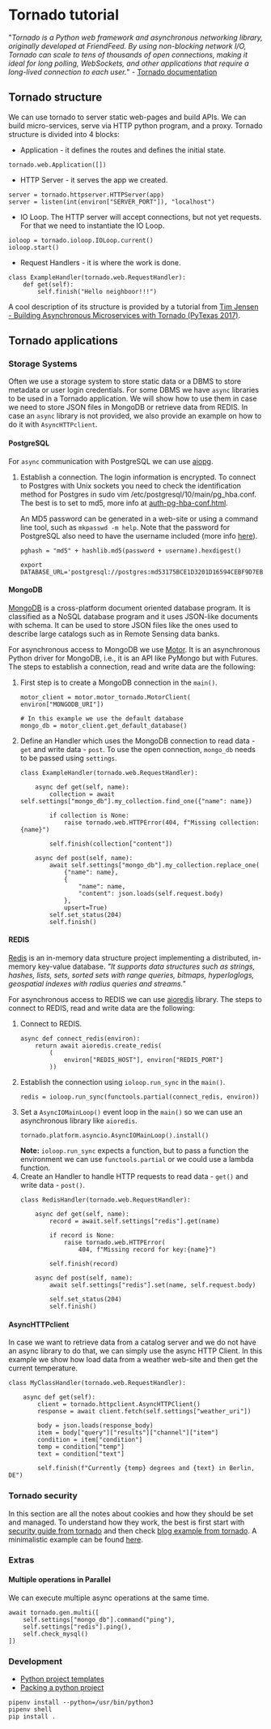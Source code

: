 # Tornado tutorial
"_Tornado is a Python web framework and asynchronous networking library, originally developed at FriendFeed. By using non-blocking network I/O, Tornado can scale to tens of thousands of open connections, making it ideal for long polling, WebSockets, and other applications that require a long-lived connection to each user._" - [Tornado documentation](https://www.tornadoweb.org/en/stable/)


## Tornado structure
We can use tornado to server static web-pages and build APIs. We can build micro-services, serve via HTTP python program, and a proxy.
Tornado structure is divided into 4 blocks:
* Application - it defines the routes and defines the initial state.
```
tornado.web.Application([])
```
* HTTP Server - it serves the app we created.
```
server = tornado.httpserver.HTTPServer(app)
server = listen(int(environ["SERVER_PORT"]), "localhost")
```
* IO Loop. The HTTP server will accept connections, but not yet requests. For that we need to instantiate
the IO Loop.

```
ioloop = tornado.ioloop.IOLoop.current()
ioloop.start()
```
* Request Handlers - it is where the work is done.
```
class ExampleHandler(tornado.web.RequestHandler):
    def get(self):
        self.finish("Hello neighboor!!!")

```
 
A cool description of its structure is provided by a tutorial from [Tim Jensen - Building Asynchronous Microservices with Tornado (PyTexas 2017)](https://www.youtube.com/watch?v=cGgqtKmz2cI).

## Tornado applications


### Storage Systems
Often we use a storage system to store static data or a DBMS to store metadata or user login credentials.
For some DBMS we have `async` libraries to be used in a Tornado application. We will show how to use them
in case we need to store JSON files in MongoDB or retrieve data from REDIS. In case an `async` library is not
provided, we also provide an example on how to do it with `AsyncHTTPclient`.   

#### PostgreSQL
For `async` communication with PostgreSQL we can use [aiopg](https://github.com/aio-libs/aiopg).  

1) Establish a connection.
    The login information is encrypted. To connect to Postgres with Unix sockets you need to check the identification method for Postgres in sudo vim /etc/postgresql/10/main/pg_hba.conf.
    The best is to set to md5, more info at [auth-pg-hba-conf.html](https://www.postgresql.org/docs/current/auth-pg-hba-conf.html). 

    An MD5 password can be generated in a web-site or using a command line tool, such as `mkpasswd -m help`.
    Note that the password for PostgreSQL also need to have the username included (more info [here](https://stackoverflow.com/questions/14918763/generating-postgresql-user-password/14941263#14941263)).
    ```
    pghash = "md5" + hashlib.md5(password + username).hexdigest()
    ```

    ```
    export DATABASE_URL='postgresql://postgres:md53175BCE1D3201D16594CEBF9D7EB3F9D@localhost/tornado_todo'
    ```

#### MongoDB
[MongoDB]() is a cross-platform document oriented database program. It is classified as a NoSQL database
program and it uses JSON-like documents with schema. It can be used to store JSON files like the ones used
to describe large catalogs such as in Remote Sensing data banks.
 
For asynchronous access to MongoDB we use [Motor](https://motor.readthedocs.io/en/stable/). It is an asynchronous
Python driver for MongoDB, i.e., it is an API like PyMongo but with Futures. The steps to establish a connection,
read and write data are the following:  
1) First step is to create a MongoDB connection in the `main()`.
    ```
    motor_client = motor.motor_tornado.MotorClient(
    environ["MONGODB_URI"])

    # In this example we use the default database
    mongo_db = motor_client.get_default_database() 
    ```
2) Define an Handler which uses the MongoDB connection to read data - `get` and write data - `post`. To use the open connection, `mongo_db` needs to be passed using `settings`.

    ```
    class ExampleHandler(tornado.web.RequestHandler):

        async def get(self, name):
            collection = await self.settings["mongo_db"].my_collection.find_one({"name": name})

            if collection is None:
                raise tornado.web.HTTPError(404, f"Missing collection: {name}")

            self.finish(collection["content"])

        async def post(self, name):
            await self.settings["mongo_db"].my_collection.replace_one(
                {"name": name},
                {
                    "name": name,
                    "content": json.loads(self.request.body)
                },
                upsert=True)
            self.set_status(204)
            self.finish()        
    ```


#### REDIS
[Redis](https://redis.io/) is an in-memory data structure project implementing a distributed,
in-memory key-value database. _"It supports data structures such as strings, hashes, lists, sets,
sorted sets with range queries, bitmaps, hyperloglogs, geospatial indexes with radius queries and streams."_

For asynchronous access to REDIS we can use [aioredis](https://github.com/aio-libs/aioredis) library. 
The steps to connect to REDIS, read and write data are the following:
1) Connect to REDIS.
    ```
    async def connect_redis(environ):
        return await aioredis.create_redis(
            (
                environ["REDIS_HOST"], environ["REDIS_PORT"]
            ))
    ```
2) Establish the connection using `ioloop.run_sync` in the `main()`.
    ```
    redis = ioloop.run_sync(functools.partial(connect_redis, environ))
    ```
3) Set a `AsyncIOMainLoop()` event loop in the `main()` so we can use an asynchronous library like `aioredis`.
    ```
    tornado.platform.asyncio.AsyncIOMainLoop().install()
    ```
    **Note:** `ioloop.run_sync` expects a function, but to pass a function the environment we can use `functools.partial`
    or we could use a lambda function.
4) Create an Handler to handle HTTP requests to read data - `get()` and write data - `post()`.
    ```
    class RedisHandler(tornado.web.RequestHandler):
    
        async def get(self, name):
            record = await.self.settings["redis"].get(name)

            if record is None:
                raise tornado.web.HTTPError(
                    404, f"Missing record for key:{name}")

            self.finish(record)

        async def post(self, name):
            await self.settings["redis"].set(name, self.request.body)

            self.set_status(204)
            self.finish()
    ```

#### AsyncHTTPclient
In case we want to retrieve data from a catalog server and we do not have an async
library to do that, we can simply use the async HTTP Client. In this example we show how load data from
a weather web-site and then get the current temperature.

```
class MyClassHandler(tornado.web.RequestHandler):

    async def get(self):
        client = tornado.httpclient.AsyncHTTPClient()
        response = await client.fetch(self.settings["weather_uri"])
        
        body = json.loads(response_body)
        item = body["query"]["results"]["channel"]["item"]
        condition = item["condition"]
        temp = condition["temp"]
        text = condition["text"]

        self.finish(f"Currently {temp} degrees and {text} in Berlin, DE")

```

### Tornado security
In this section are all the notes about cookies and how they should be set and managed.
To understand how they work, the best is first start with
[security guide from tornado](https://www.tornadoweb.org/en/stable/guide/security.html)
and then check [blog example from tornado](https://github.com/tornadoweb/tornado/tree/stable/demos/blog).
A minimalistic example can be found [here](https://github.com/mehmetkose/tornado-user-authentication-example/blob/master/app.py).

### Extras
 
#### Multiple operations in Parallel
We can execute multiple async operations at the same time.
```
await tornado.gen.multi([
    self.settings["mongo_db"].command("ping"),
    self.settings["redis"].ping(),
    self.check_mysql()
])
```
### Development
* [Python project templates](https://pypi.org/project/python-project-template/)
* [Packing a python project](https://python-packaging.readthedocs.io/en/latest/everything.html)

```
pipenv install --python=/usr/bin/python3
pipenv shell
pip install .
```